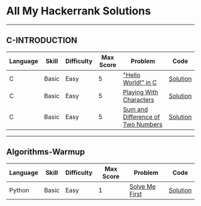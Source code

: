 # All My Hackerrank Solutions

---

## C-INTRODUCTION

| Language | Skill | Difficulty | Max Score | Problem                                                                                          | Code                                                                                                       |
| -------- | ----- | ---------- | --------- | ------------------------------------------------------------------------------------------------ | ---------------------------------------------------------------------------------------------------------- |
| C        | Basic | Easy       | 5         | ["Hello World!" in C](https://www.hackerrank.com/challenges/hello-world-c/problem)               | [Solution](https://github.com/ulascan54/coding-challenge/blob/main/hackerrank/c/hello-world-in-c.c)        |
| C        | Basic | Easy       | 5         | [Playing With Characters](https://www.hackerrank.com/challenges/playing-with-characters/problem) | [Solution](https://github.com/ulascan54/coding-challenge/blob/main/hackerrank/c/playing-with-characters.c) |
| C        | Basic | Easy       | 5         | [Sum and Difference of Two Numbers](https://www.hackerrank.com/challenges/sum-numbers-c/problem) | [Solution](https://github.com/ulascan54/coding-challenge/blob/main/hackerrank/c/sum-numbers-c.c)           |

---

## Algorithms-Warmup

| Language | Skill | Difficulty | Max Score | Problem                                                                        | Code                                                                                                                                |
| -------- | ----- | ---------- | --------- | ------------------------------------------------------------------------------ | ----------------------------------------------------------------------------------------------------------------------------------- |
| Python   | Basic | Easy       | 1         | [Solve Me First](https://www.hackerrank.com/challenges/solve-me-first/problem) | [Solution](https://github.com/kg-0805/HackerRank-Solutions/blob/main/C%20PRACTICE/Introduction/Hello%20World!%20in%20C/Soluction.c) |
